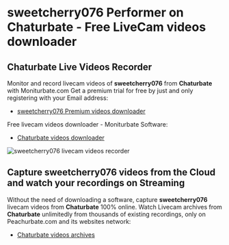 # sweetcherry076 Performer on Chaturbate - Free LiveCam videos downloader

## Chaturbate Live Videos Recorder

Monitor and record livecam videos of **sweetcherry076** from **Chaturbate** with Moniturbate.com
Get a premium trial for free by just and only registering with your Email address:
* [sweetcherry076 Premium videos downloader](https://moniturbate.com/request-demo-licence-key.html)

Free livecam videos downloader - Moniturbate Software:
* [Chaturbate videos downloader](https://moniturbate.com/moniturbate-download-software.html)

![sweetcherry076 livecam videos recorder](https://peachurnet.com/templates/moniturbate-software.png)


## Capture sweetcherry076 videos from the Cloud and watch your recordings on Streaming

Without the need of downloading a software, capture **sweetcherry076** livecam videos from **Chaturbate** 100% online.
Watch Livecam archives from **Chaturbate** unlimitedly from thousands of existing recordings, only on Peachurbate.com and its websites network:
* [Chaturbate videos archives](https://peachurnet.com/)